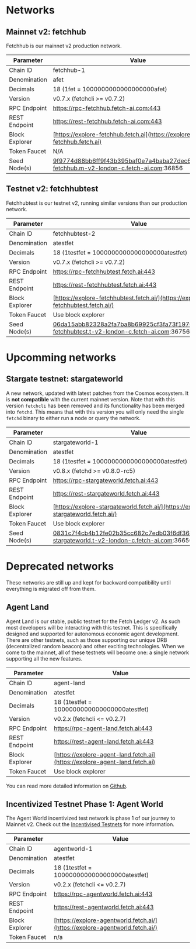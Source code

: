 # Networks

## Mainnet v2: fetchhub

Fetchhub is our mainnet v2 production network. 

| Parameter      | Value                                                                                      |
| -------------- | ------------------------------------------------------------------------------------------ |
| Chain ID       | fetchhub-1                                                                                 |
| Denomination   | afet                                                                                       |
| Decimals       | 18 (1fet = 1000000000000000000afet)                                                        |
| Version        | v0.7.x (fetchcli >= v0.7.2)                                                                |
| RPC Endpoint   | https://rpc-fetchhub.fetch-ai.com:443                                                      |
| REST Endpoint  | https://rest-fetchhub.fetch-ai.com:443                                                     |
| Block Explorer | [https://explore-fetchhub.fetch.ai](https://explore-fetchhub.fetch.ai)                     |
| Token Faucet   | N/A                                                                                        |
| Seed Node(s)   | 9f9774d88bb6ff9f43b395baf0e7a4baba27dec6@connect-fetchhub.m-v2-london-c.fetch-ai.com:36856 |

## Testnet v2: fetchhubtest

Fetchhubtest is our testnet v2, running similar versions than our production network. 

| Parameter      | Value                                                                                      |
| -------------- | ------------------------------------------------------------------------------------------ |
| Chain ID       | fetchhubtest-2                                                                             |
| Denomination   | atestfet                                                                                   |
| Decimals       | 18 (1testfet = 1000000000000000000atestfet)                                                |
| Version        | v0.7.x (fetchcli >= v0.7.2)                                                                |
| RPC Endpoint   | https://rpc-fetchhubtest.fetch.ai:443                                                      |
| REST Endpoint  | https://rest-fetchhubtest.fetch.ai:443                                                     |
| Block Explorer | [https://explore-fetchhubtest.fetch.ai/](https://explore-fetchhubtest.fetch.ai/)           |
| Token Faucet   | Use block explorer                                                                         |
| Seed Node(s)   | 06da15abb82328a2fa7ba8b69925cf3fa73f1970@connect-fetchhubtest.t-v2-london-c.fetch-ai.com:36756 |

# Upcomming networks

## Stargate testnet: stargateworld

A new network, updated with latest patches from the Cosmos ecosystem. It is **not compatible** with the current mainnet version.
Note that with this version `fetchcli` has been removed and its functionality has been merged into `fetchd`. This means that with this version you will only need the single `fetchd` binary to either run a node or query the network.

| Parameter      | Value                                                                                      |
| -------------- | ------------------------------------------------------------------------------------------ |
| Chain ID       | stargateworld-1                                                                            |
| Denomination   | atestfet                                                                                   |
| Decimals       | 18 (1testfet = 1000000000000000000atestfet)                                                |
| Version        | v0.8.x (fetchd >= v0.8.0-rc5)                                                              |
| RPC Endpoint   | https://rpc-stargateworld.fetch.ai:443                                                     |
| REST Endpoint  | https://rest-stargateworld.fetch.ai:443                                                    |
| Block Explorer | [https://explore-stargateworld.fetch.ai/](https://explore-stargateworld.fetch.ai/)         |
| Token Faucet   | Use block explorer                                                                         |
| Seed Node(s)   | 0831c7f4cb4b12fe02b35cc682c7edb03f6df36c@connect-stargateworld.t-v2-london-c.fetch-ai.com:36656 |

# Deprecated networks

These networks are still up and kept for backward compatibility until everything is migrated off from them.

## Agent Land

Agent Land is our stable, public testnet for the Fetch Ledger v2. As such most developers will be interacting with this testnet. This is specifically designed and supported for autonomous economic agent development. There are other testnets, such as those supporting our unique DRB (decentralized random beacon) and other exciting technologies. When we come to the mainnet, all of these testnets will become one: a single network supporting all the new features.

| Parameter      | Value                                                                      |
| -------------- | -------------------------------------------------------------------------- |
| Chain ID       | agent-land                                                                 |
| Denomination   | atestfet                                                                   |
| Decimals       | 18 (1testfet = 1000000000000000000atestfet)                                |
| Version        | v0.2.x (fetchcli <= v0.2.7)                                                |
| RPC Endpoint   | https://rpc-agent-land.fetch.ai:443                                        |
| REST Endpoint  | https://rest-agent-land.fetch.ai:443                                       |
| Block Explorer | [https://explore-agent-land.fetch.ai](https://explore-agent-land.fetch.ai) |
| Token Faucet   | Use block explorer                                                         |

You can read more detailed information on [Github](https://github.com/fetchai/networks-agentland).

## **Incentivized Testnet Phase 1: Agent World**

The Agent World incentivized test network is phase 1 of our journey to Mainnet v2. Check out the [Incentivised Testnets](../../i_nets/) for more information.

| Parameter      | Value                                                                        |
| -------------- | ---------------------------------------------------------------------------- |
| Chain ID       | agentworld-1                                                                 |
| Denomination   | atestfet                                                                     |
| Decimals       | 18 (1testfet = 1000000000000000000atestfet)                                  |
| Version        | v0.2.x (fetchcli <= v0.2.7)                                                  |
| RPC Endpoint   | https://rpc-agentworld.fetch.ai:443                                          |
| REST Endpoint  | https://rest-agentworld.fetch.ai:443                                         |
| Block Explorer | [https://explore-agentworld.fetch.ai/](https://explore-agentworld.fetch.ai/) |
| Token Faucet   | n/a                                                                          |
